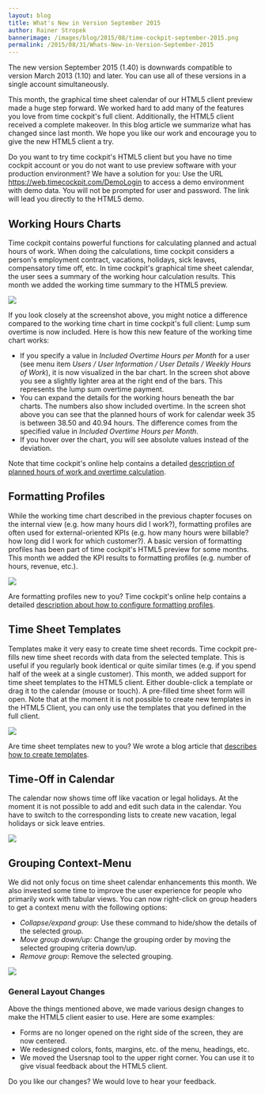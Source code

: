 ```yaml
---
layout: blog
title: What's New in Version September 2015
author: Rainer Stropek
bannerimage: /images/blog/2015/08/time-cockpit-september-2015.png
permalink: /2015/08/31/Whats-New-in-Version-September-2015
---
```


<p xmlns="http://www.w3.org/1999/xhtml">The new version September 2015 (1.40) is downwards compatible to version March 2013 (1.10) and later. You can use all of these versions in a single account simultaneously.<br /></p><p xmlns="http://www.w3.org/1999/xhtml">This month, the graphical time sheet calendar of our HTML5 client preview made a huge step forward. We worked hard to add many of the features you love from time cockpit's full client. Additionally, the HTML5 client received a complete makeover. In this blog article we summarize what has changed since last month. We hope you like our work and encourage you to give the new HTML5 client a try.<br /></p><p class="showcase" xmlns="http://www.w3.org/1999/xhtml">Do you want to try time cockpit's HTML5 client but you have no time cockpit account or you do not want to use preview software with your production environment? We have a solution for you: Use the URL <a href="https://web.timecockpit.com/DemoLogin" target="_blank">https://web.timecockpit.com/DemoLogin</a> to access a demo environment with demo data. You will not be prompted for user and password. The link will lead you directly to the HTML5 demo.</p><h2 xmlns="http://www.w3.org/1999/xhtml">Working Hours Charts
<br /></h2><p xmlns="http://www.w3.org/1999/xhtml">Time cockpit contains powerful functions for calculating planned and actual hours of work. When doing the calculations, time cockpit considers a person's employment contract, vacations, holidays, sick leaves, compensatory time off, etc. In time cockpit's graphical time sheet calendar, the user sees a summary of the working hour calculation results. This month we added the working time summary to the HTML5 preview.</p><p xmlns="http://www.w3.org/1999/xhtml">
  <img src="{{site.baseurl}}images/blog/2015/08/working-hours.png" />
</p><p xmlns="http://www.w3.org/1999/xhtml">If you look closely at the screenshot above, you might notice a difference compared to the working time chart in time cockpit's full client: Lump sum overtime is now included. Here is how this new feature of the working time chart works:</p><ul xmlns="http://www.w3.org/1999/xhtml">
  <li>If you specify a value in <em>Included Overtime Hours per Month</em> for a user (see menu item <em>Users / User Information / User Details / Weekly Hours of Work</em>), it is now visualized in the bar chart. In the screen shot above you see a slightly lighter area at the right end of the bars. This represents the lump sum overtime payment.</li>
  <li>You can expand the details for the working hours beneath the bar charts. The numbers also show included overtime. In the screen shot above you can see that the planned hours of work for calendar week 35 is between 38.50 and 40.94 hours. The difference comes from the specified value in <em>Included Overtime Hours per Month</em>.</li>
  <li>If you hover over the chart, you will see absolute values instead of the deviation.</li>
</ul><p class="showcase" xmlns="http://www.w3.org/1999/xhtml">Note that time cockpit's online help contains a detailed <a href="https://help.timecockpit.com/?topic=html/d0ca12b0-d108-433b-8b2c-92d37d29fc02.htm" target="_blank">description of planned hours of work and overtime calculation</a>.</p><h2 xmlns="http://www.w3.org/1999/xhtml">Formatting Profiles</h2><p xmlns="http://www.w3.org/1999/xhtml">While the working time chart described in the previous chapter focuses on the internal view (e.g. how many hours did I work?), formatting profiles are often used for external-oriented KPIs (e.g. how many hours were billable? how long did I work for which customer?). A basic version of formatting profiles has been part of time cockpit's HTML5 preview for some months. This month we added the KPI results to formatting profiles (e.g. number of hours, revenue, etc.).</p><p xmlns="http://www.w3.org/1999/xhtml">
  <img src="{{site.baseurl}}images/blog/2015/08/formatting-profile-values.png" />
</p><p class="showcase" xmlns="http://www.w3.org/1999/xhtml">Are formatting profiles new to you? Time cockpit's online help contains a detailed <a href="https://help.timecockpit.com/?topic=html/95b1ce59-c4ec-461a-ba9b-cb978295c3de.htm" target="_blank">description about how to configure formatting profiles</a>.</p><h2 xmlns="http://www.w3.org/1999/xhtml">Time Sheet Templates</h2><p xmlns="http://www.w3.org/1999/xhtml">Templates make it very easy to create time sheet records. Time cockpit pre-fills new time sheet records with data from the selected template. This is useful if you regularly book identical or quite similar times (e.g. if you spend half of the week at a single customer). This month, we added support for time sheet templates to the HTML5 client. Either double-click a template or drag it to the calendar (mouse or touch). A pre-filled time sheet form will open. Note that at the moment it is not possible to create new templates in the HTML5 Client, you can only use the templates that you defined in the full client.</p><p xmlns="http://www.w3.org/1999/xhtml">
  <img src="{{site.baseurl}}images/blog/2015/08/timesheet-templates.gif" />
</p><p class="showcase" xmlns="http://www.w3.org/1999/xhtml">Are time sheet templates new to you? We wrote a blog article that <a href="http://www.timecockpit.com/blog/2014/09/30/Redesigned-Time-Sheet-Templates" target="_blank">describes how to create templates</a>.</p><h2 xmlns="http://www.w3.org/1999/xhtml">Time-Off in Calendar</h2><p xmlns="http://www.w3.org/1999/xhtml">The calendar now shows time off like vacation or legal holidays. At the moment it is not possible to add and edit such data in the calendar. You have to switch to the corresponding lists to create new vacation, legal holidays or sick leave entries.</p><p xmlns="http://www.w3.org/1999/xhtml">
  <img src="{{site.baseurl}}images/blog/2015/08/vacation.png" />
</p><h2 xmlns="http://www.w3.org/1999/xhtml">Grouping Context-Menu</h2><p xmlns="http://www.w3.org/1999/xhtml">We did not only focus on time sheet calendar enhancements this month. We also invested some time to improve the user experience for people who primarily work with tabular views. You can now right-click on group headers to get a context menu with the following options:</p><ul xmlns="http://www.w3.org/1999/xhtml">
  <li>
    <em>Collapse/expand group</em>: Use these command to hide/show the details of the selected group.</li>
  <li>
    <em>Move group down/up</em>: Change the grouping order by moving the selected grouping criteria down/up.</li>
  <li>
    <em>Remove group</em>: Remove the selected grouping.</li>
</ul><p xmlns="http://www.w3.org/1999/xhtml">
  <img src="{{site.baseurl}}images/blog/2015/08/grouping-2.gif" />
</p><h3 xmlns="http://www.w3.org/1999/xhtml">General Layout Changes</h3><p xmlns="http://www.w3.org/1999/xhtml">Above the things mentioned above, we made various design changes to make the HTML5 client easier to use. Here are some examples:<br /></p><ul xmlns="http://www.w3.org/1999/xhtml">
  <li>Forms are no longer opened on the right side of the screen, they are now centered.
<br /></li>
  <li>We redesigned colors, fonts, margins, etc. of the menu, headings, etc.
<br /></li>
  <li>We moved the Usersnap tool to the upper right corner. You can use it to give visual feedback about the HTML5 client.
<br /></li>
</ul><p xmlns="http://www.w3.org/1999/xhtml">Do you like our changes? We would love to hear your feedback.</p>